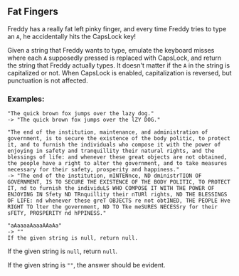 ## Fat Fingers

Freddy has a really fat left pinky finger, and every time Freddy tries to type an `A`, he accidentally hits the CapsLock key!

Given a string that Freddy wants to type, emulate the keyboard misses where each `A` supposedly pressed is replaced with CapsLock, and return the string that Freddy actually types. It doesn't matter if the `A` in the string is capitalized or not. When CapsLock is enabled, capitalization is reversed, but punctuation is not affected.

### Examples:

```
"The quick brown fox jumps over the lazy dog."
-> "The quick brown fox jumps over the lZY DOG."

"The end of the institution, maintenance, and administration of government, is to secure the existence of the body politic, to protect it, and to furnish the individuals who compose it with the power of enjoying in safety and tranquillity their natural rights, and the blessings of life: and whenever these great objects are not obtained, the people have a right to alter the government, and to take measures necessary for their safety, prosperity and happiness."
-> "The end of the institution, mINTENnce, ND dministrTION OF GOVERNMENT, IS TO SECURE THE EXISTENCE OF THE BODY POLITIC, TO PROTECT IT, nd to furnish the individuLS WHO COMPOSE IT WITH THE POWER OF ENJOYING IN Sfety ND TRnquillity their nTURl rights, ND THE BLESSINGS OF LIFE: nd whenever these greT OBJECTS re not obtINED, THE PEOPLE Hve  RIGHT TO lter the government, ND TO Tke meSURES NECESSry for their sFETY, PROSPERITY nd hPPINESS."

"aAaaaaAaaaAAaAa"
-> ""
If the given string is null, return null.
```
If the given string is `null`, return `null`.

If the given string is `""`, the answer should be evident.
